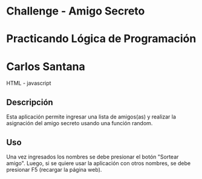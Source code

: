 
# Challenge - Amigo Secreto
# Practicando Lógica de Programación

# Carlos Santana

HTML - javascript

## Descripción

Esta aplicación permite ingresar una lista de amigos(as) y realizar la asignación del amigo secreto usando una función random.

## Uso

Una vez ingresados los nombres se debe presionar el botón "Sortear amigo". Luego, si se quiere usar la aplicación con otros nombres, se debe presionar F5 (recargar la página web).

